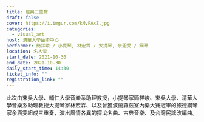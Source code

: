 ```yaml
---
title: 經典三重聲
draft: false
cover: https://i.imgur.com/kMvFAxZ.jpg
categories:
  - visual_art
host: 清華大學藝術中心
performer: 簡祥峻 / 小提琴, 林宏霖 / 大提琴, 余涵雯 / 鋼琴
location: 名人堂
start_date: 2021-10-30
end_date: 2021-10-30
daily_start_time: 14:30
ticket_info: ""
registration_link: ""
---
```


此次由東吳大學、輔仁大學音樂系助理教授，小提琴家簡祥峻、東吳大學、清華大學音樂系助理教授大提琴家林宏霖、以及曾獲波蘭羅茲室內樂大賽冠軍的旅德鋼琴家余涵雯組成三重奏，演出風情各異的探戈名曲、古典音樂、及台灣民謠改編曲。


